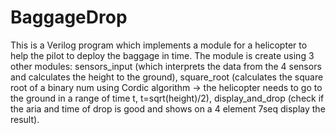 # BaggageDrop
This is a Verilog program which implements a module for a helicopter to help the pilot to deploy the baggage in time. The module is create using 3 other modules: sensors_input (which interprets the data from the 4 sensors and calculates the height to the ground), square_root (calculates the square root of a binary num using Cordic algorithm -> the helicopter needs to go to the ground in a range of time t, t=sqrt(height)/2), display_and_drop (check if the aria and time of drop is good and shows on a 4 element 7seq display the result).
